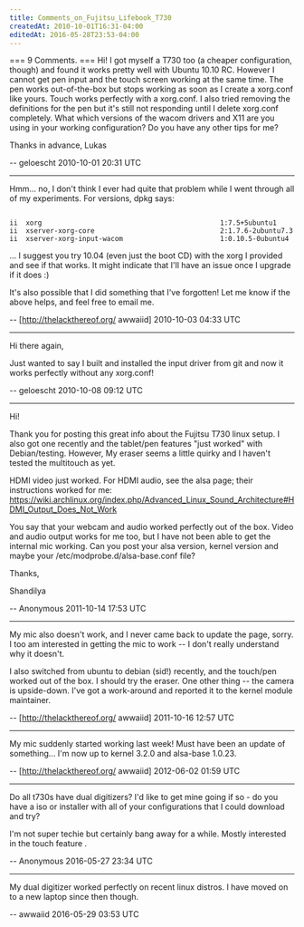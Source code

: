 ```yaml
---
title: Comments_on_Fujitsu_Lifebook_T730
createdAt: 2010-10-01T16:31-04:00
editedAt: 2016-05-28T23:53-04:00
---
```


=== 9 Comments. ===
Hi!
I got myself a T730 too (a cheaper configuration, though) and found it works pretty well with Ubuntu 10.10 RC. However I cannot get pen input and the touch screen working at the same time. The pen works out-of-the-box but stops working as soon as I create a xorg.conf like yours. Touch works perfectly with a xorg.conf. I also tried removing the definitions for the pen but it's still not responding until I delete xorg.conf completely.
What which versions of the wacom drivers and X11 are you using in your working configuration? Do you have any other tips for me?

Thanks in advance,
Lukas

-- geloescht 2010-10-01 20:31 UTC


----

Hmm... no, I don't think I ever had quite that problem while I went through all of my experiments. For versions, dpkg says:

<code>
ii  xorg                                            1:7.5+5ubuntu1
ii  xserver-xorg-core                               2:1.7.6-2ubuntu7.3
ii  xserver-xorg-input-wacom                        1:0.10.5-0ubuntu4
</code>

... I suggest you try 10.04 (even just the boot CD) with the xorg I provided and see if that works. It might indicate that I'll have an issue once I upgrade if it does :)

It's also possible that I did something that I've forgotten! Let me know if the above helps, and feel free to email me.

-- [http://thelackthereof.org/ awwaiid] 2010-10-03 04:33 UTC


----

Hi there again,

Just wanted to say I built and installed the input driver from git and now it works perfectly without any xorg.conf!

-- geloescht 2010-10-08 09:12 UTC


----

Hi!

Thank you for posting this great info about the Fujitsu T730 linux setup.  I also got one recently and the tablet/pen features "just worked" with Debian/testing.  However, My eraser seems a little quirky and I haven't tested the multitouch as yet.

HDMI video just worked.  For HDMI audio, see the alsa page; their instructions worked for me:  https://wiki.archlinux.org/index.php/Advanced_Linux_Sound_Architecture#HDMI_Output_Does_Not_Work

You say that your webcam and audio worked perfectly out of the box.  Video and audio output works for me too, but I have not been able to get the internal mic working.  Can you post your alsa version, kernel version and maybe your /etc/modprobe.d/alsa-base.conf file? 

Thanks,

Shandilya

-- Anonymous 2011-10-14 17:53 UTC


----

My mic also doesn't work, and I never came back to update the page, sorry. I too am interested in getting the mic to work -- I don't really understand why it doesn't.

I also switched from ubuntu to debian (sid!) recently, and the touch/pen worked out of the box. I should try the eraser. One other thing -- the camera is upside-down. I've got a work-around and reported it to the kernel module maintainer.

-- [http://thelackthereof.org/ awwaiid] 2011-10-16 12:57 UTC


----

My mic suddenly started working last week! Must have been an update of something... I'm now up to kernel 3.2.0 and alsa-base 1.0.23.

-- [http://thelackthereof.org/ awwaiid] 2012-06-02 01:59 UTC


----

Do all t730s have dual digitizers?  I'd like to get mine going if so - do you have a iso or installer with all of your configurations that I could download and try?

I'm not super techie but certainly bang away for a while.  Mostly interested in the touch feature .

-- Anonymous 2016-05-27 23:34 UTC


----

My dual digitizer worked perfectly on recent linux distros. I have moved on to a new laptop since then though.

-- awwaiid 2016-05-29 03:53 UTC



